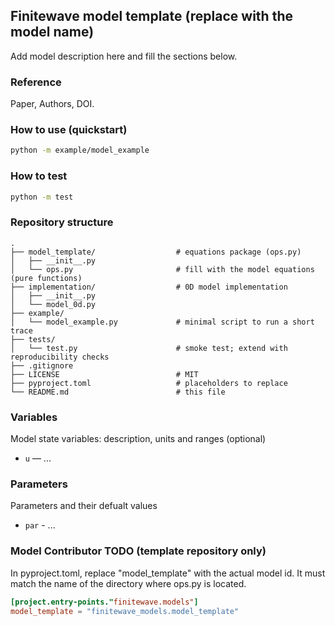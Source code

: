 ## Finitewave model template (replace with the model name)

Add model description here and fill the sections below.

### Reference
Paper, Authors, DOI.

### How to use (quickstart)
```bash
python -m example/model_example
```

### How to test
```bash
python -m test
```

### Repository structure
```text
.
├── model_template/                  # equations package (ops.py)
│   ├── __init__.py
│   └── ops.py                       # fill with the model equations (pure functions)
├── implementation/                  # 0D model implementation
│   ├── __init__.py
│   └── model_0d.py
├── example/
│   └── model_example.py             # minimal script to run a short trace
├── tests/
│   └── test.py                      # smoke test; extend with reproducibility checks
├── .gitignore
├── LICENSE                          # MIT
├── pyproject.toml                   # placeholders to replace
└── README.md                        # this file
```

### Variables
Model state variables: description, units and ranges (optional)
- `u` — ...

### Parameters
Parameters and their defualt values
- `par` - ...

### Model Contributor TODO (template repository only)

In pyproject.toml, replace "model_template" with the actual model id. 
It must match the name of the directory where ops.py is located.
```toml
[project.entry-points."finitewave.models"]
model_template = "finitewave_models.model_template"
```
